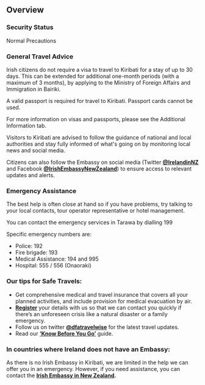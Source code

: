 ## Overview

### **Security Status**

Normal Precautions

### **General Travel Advice**

Irish citizens do not require a visa to travel to Kiribati for a stay of up to 30 days. This can be extended for additional one-month periods (with a maximum of 3 months), by applying to the Ministry of Foreign Affairs and Immigration in Bairiki.

A valid passport is required for travel to Kiribati. Passport cards cannot be used.

For more information on visas and passports, please see the Additional Information tab.

Visitors to Kiribati are advised to follow the guidance of national and local authorities and stay fully informed of what's going on by monitoring local news and social media.

Citizens can also follow the Embassy on social media (Twitter [**@IrelandinNZ**](https://twitter.com/IrelandinNZ) and Facebook [**@IrishEmbassyNewZealand**](https://www.facebook.com/irishembassynewzealand/)) to ensure access to relevant updates and alerts.

### **Emergency Assistance**

The best help is often close at hand so if you have problems, try talking to your local contacts, tour operator representative or hotel management.

You can contact the emergency services in Tarawa by dialling 199

Specific emergency numbers are:

* Police: 192
* Fire brigade: 193
* Medical Assistance: 194 and 995
* Hospital: 555 / 556 (Onaoraki)

### **Our tips for Safe Travels:**

* Get comprehensive medical and travel insurance that covers all your planned activities, and include provision for medical evacuation by air.
* [**Register**](/en/dfa/overseas-travel/citizens-registration/) your details with us so that we can contact you quickly if there’s an unforeseen crisis like a natural disaster or a family emergency.
* Follow us on twitter [**@dfatravelwise**](https://www.twitter.com/DFATravelWise) for the latest travel updates.
* Read our [**‘Know Before You Go’**](/en/dfa/overseas-travel/know-before-you-go/) guide.

### **In countries where Ireland does not have an Embassy:**

As there is no Irish Embassy in Kiribati, we are limited in the help we can offer you in an emergency. However, if you need assistance, you can contact the [**Irish Embassy in New Zealand**](/en/new-zealand/)**.**